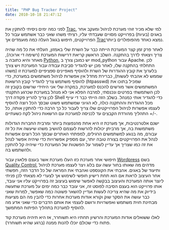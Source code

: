 ```yaml
---
title: "PHP Bug Tracker Project"
date: 2010-10-18 21:47:12
---
```


לפני כמה ימים ניסיתי להתקין את <a href="http://trac.edgewall.org/" target="_blank">Trac</a>, למי שלא מכיר זוהי מערכת לניהול ומעקב אחר באגים (בעיות) בפרוייקט מסויים שעבדתי עליו, רציתי משהו שאני כבר אשתמש עבור כל הפרוייקטים, חיפוש בגוגל העלה כמה מועמדים אך <a href="http://trac.edgewall.org/" target="_blank">Trac</a>נמצא כאחד מהפופולרים ביותר.

<!--more-->לאחר פרק זמן קצר המערכת הייתה כבר על השרת שלי באמזון, העלתי את כל מה שהיה צריך ויצאתי לדרך בהתקנה. השלב הראשון קריאת דרישות המערכת (רשימה די ארוכה), מאחר והיא כתובה ב <a href="http://python.org/" target="_blank">Python</a>, יש כמובן צורך ב mod_python עבור Apache. לכן התחלתי בהתקנה שלו, לאחר מכן יש להגדיר סביבת עבודה עבור המערכת ויש צורך בלערוך את קובץ ההגדרות של השרת ולהוסיף מאפיינים ספציפיים למערכת זו (משהו שממש לא אהבתי לעשות), כברירת מחדל אין אפשרות לניהול משתמשים במערכת, כדי להוסיף משתמש צריך להגדיר קובץ הרשאות (htpasswd) שמכיל בתוכו את המשתמשים אשר מורשים להכנס למערכת, במקרה שלי אני היחידי שרשום בקובץ זה לכן השתמשתי בפרטים ונכנסתי, למרבה הפלא אני לא מנהל במערכת שכרגע התקנתי לכן צריך להריץ פקודה דרך Shell כדי להגדיר אותי כמנהל. בשלב הזה הייתי כבר די עייף מכל ההגדרות וההתקנה כולה, לא הגיוני שמשתמש פשוט שבסך הכל רוצה להוסיף לעצמו אפשרות לניהול הפרוייקטים שלו צריך לעבור כל כך הרבה כדי להתקין אותה, כל התהליך מהורדת הקבצים עד לכניסה למערכת עם הרשאות ניהול לקח כשעתיים +/-.

ישנם אלטרנטיבות, אך מערכת זו היא אחת מהנפוצות ביותר ומרבית החברות הגדולות משתמשות בה, אך מרביתן יכולות להרשות לעצמם להושיב משהו שיעשה את כל זה עבורם, מה בנוגע למשתמשים הרגילים, למפתחי האתרים שבסך הכל רוצים אפשרות לנהל את הפרוייקטים בצורה טובה יותר, עם מספיק אפשרויות כדי שיהיה אפשר לנהל את זה כמו שצריך אך עדיין לשמור על הפשטות של המערכת כדי שיהיה קל להתקין ולהשתמש בה.

חיפושי אחר מערכת כזו העלו מערכת אשר בעצם פלאגין עבור <a href="http://wordpress.org/" target="_blank">Wordpress</a> בשם <a href="http://getqualitycontrol.com/" target="_blank">Quality Control</a>, מדהים מה שאותו בחור עשה עם בלוג ויצר לעצמו מערכת לניהול ותיעוד של באגים. אהבתי את הקונספט ואהבתי את המראה של כל הדבר הזה, חפשתי אחר העיצוב לראות אם הוא תחת רישיון חופשי לשימוש אך לצערי לא מצאתי לכן פניתי ליוצר אותה המערכת והעיצוב בבקשה לאפשר שימוש בעיצוב זה בפרוייקט עליו אני עובד, אותו פרוייקט הוא בעצם הסיבה לפוסט זה, אני עובד כבר כמה ימים על מערכת שתעשה בידיוק את מה שהיא צריכה לעשות ועדיין להשאר פשוטה כמה שאפשר, למרות שאני כבר עושה את הסקר שוק וקורא אודות מערכות אחרות כדי להבין מה הם מציעות מבחינת חוית משתמש ואפשרויות ורושם לעצמי את אותם הדברים כדי שאני אדע מה להוסיף למערכת בתהליך הפיתוח המתמשך.

לאלו ששואלים אודות המערכת והרשיון תחתיו היא תשוחרר, אז היא תיהיה מערכת קוד פתוח כדי שכולם יוכלו להנות ממנה (ברגע שהיא תשוחרר).
